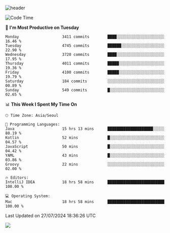 ![header](https://capsule-render.vercel.app/api?type=Egg&color=timeAuto&height=300&section=header&text=PoPo&fontSize=90&animation=fadeIn)

  <!--START_SECTION:waka-->
![Code Time](http://img.shields.io/badge/Code%20Time-1%2C783%20hrs%2045%20mins-blue)

📅 **I'm Most Productive on Tuesday** 

```text
Monday                   3411 commits        ████░░░░░░░░░░░░░░░░░░░░░   16.46 % 
Tuesday                  4745 commits        ██████░░░░░░░░░░░░░░░░░░░   22.90 % 
Wednesday                3720 commits        ████░░░░░░░░░░░░░░░░░░░░░   17.95 % 
Thursday                 4011 commits        █████░░░░░░░░░░░░░░░░░░░░   19.36 % 
Friday                   4100 commits        █████░░░░░░░░░░░░░░░░░░░░   19.79 % 
Saturday                 184 commits         ░░░░░░░░░░░░░░░░░░░░░░░░░   00.89 % 
Sunday                   549 commits         █░░░░░░░░░░░░░░░░░░░░░░░░   02.65 % 
```


📊 **This Week I Spent My Time On** 

```text
🕑︎ Time Zone: Asia/Seoul

💬 Programming Languages: 
Java                     15 hrs 13 mins      ████████████████████░░░░░   80.19 % 
Kotlin                   52 mins             █░░░░░░░░░░░░░░░░░░░░░░░░   04.57 % 
JavaScript               50 mins             █░░░░░░░░░░░░░░░░░░░░░░░░   04.42 % 
YAML                     43 mins             █░░░░░░░░░░░░░░░░░░░░░░░░   03.86 % 
Groovy                   22 mins             ░░░░░░░░░░░░░░░░░░░░░░░░░   02.00 % 

🔥 Editors: 
IntelliJ IDEA            18 hrs 58 mins      █████████████████████████   100.00 % 

💻 Operating System: 
Mac                      18 hrs 58 mins      █████████████████████████   100.00 % 
```


 Last Updated on 27/07/2024 18:36:26 UTC
<!--END_SECTION:waka-->



<img src="https://capsule-render.vercel.app/api?type=Egg&color=timeAuto&height=300&section=footer&text=PoPo&fontSize=90&animation=fadeIn&reversal=true" />

